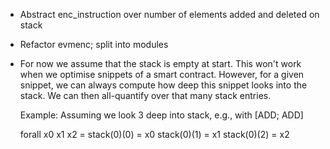 * Abstract enc_instruction over number of elements added and deleted on stack

* Refactor evmenc; split into modules

* For now we assume that the stack is empty at start. This won't work
  when we optimise snippets of a smart contract. However, for a given
  snippet, we can always compute how deep this snippet looks into the
  stack. We can then all-quantify over that many stack entries.

  Example: Assuming we look 3 deep into stack, e.g., with [ADD; ADD]

  forall x0 x1 x2 =
    stack(0)(0) = x0
    stack(0)(1) = x1
    stack(0)(2) = x2
